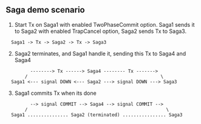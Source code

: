 ## Saga demo scenario ##

1. Start Tx on Saga1 with enabled TwoPhaseCommit option. Saga1 sends it to Saga2 with enabled TrapCancel option, Saga2 sends Tx to Saga3.

```
  Saga1 -> Tx -> Saga2 -> Tx -> Saga3
```

2. Saga2 terminates, and Saga1 handle it, sending this Tx to Saga4 and Saga4

```
         --------> Tx ------> Saga4 -------- Tx ------->
       /                                                 \
  Saga1 <--- signal DOWN <--- Saga2 ---> signal DOWN ---> Saga3

```

3. Saga1 commits Tx when its done

```
         --> signal COMMIT --> Saga4 --> signal COMMIT -->
       /                                                   \
  Saga1 ............... Saga2 (terminated) ................ Saga3

```
